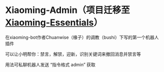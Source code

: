 # Xiaoming-Admin（项目迁移至[Xiaoming-Essentials](https://github.com/ThymeChen/Xiaoming-Essentials)）
在xiaoming-bot作者Chuanwise（椽子）的调教（bushi）下写的第一个机器人插件

可以让小明帮你：禁言，解禁，迎新，识别关键词来撤回消息并禁言等

用法可私聊机器人发送 “指令格式 admin” 获取
